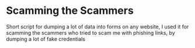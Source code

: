 # Scamming the Scammers
Short script for dumping a lot of data into forms on any website, I used it for scamming the scammers who tried to scam me with phishing links, by dumping a lot of fake credentials
